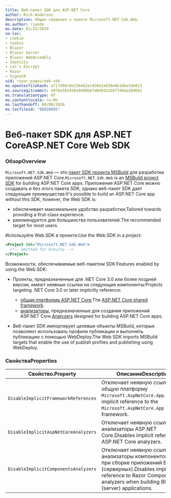 ```yaml
---
title: Веб-пакет SDK для ASP.NET Core
author: Rick-Anderson
description: Общие сведения о пакете Microsoft.NET.Sdk.Web.
ms.author: riande
ms.date: 01/25/2020
no-loc:
- cookie
- Cookie
- Blazor
- Blazor Server
- Blazor WebAssembly
- Identity
- Let's Encrypt
- Razor
- SignalR
uid: razor-pages/web-sdk
ms.openlocfilehash: a717d9dc0e326e62ec920d2a838e8b18be3db013
ms.sourcegitcommit: 497be502426e9d90bb7d0401b1b9f74b6a384682
ms.translationtype: HT
ms.contentlocale: ru-RU
ms.lasthandoff: 08/08/2020
ms.locfileid: "88020695"
---
```

# <a name="aspnet-core-web-sdk"></a><span data-ttu-id="91079-103">Веб-пакет SDK для ASP.NET Core</span><span class="sxs-lookup"><span data-stu-id="91079-103">ASP.NET Core Web SDK</span></span>

### <a name="overview"></a><span data-ttu-id="91079-104">Обзор</span><span class="sxs-lookup"><span data-stu-id="91079-104">Overview</span></span>

<span data-ttu-id="91079-105">`Microsoft.NET.Sdk.Web` — это [пакет SDK проекта MSBuild](https://docs.microsoft.com/visualstudio/msbuild/how-to-use-project-sdk) для разработки приложений ASP.NET Core.</span><span class="sxs-lookup"><span data-stu-id="91079-105">`Microsoft.NET.Sdk.Web` is an [MSBuild project SDK](https://docs.microsoft.com/visualstudio/msbuild/how-to-use-project-sdk) for building ASP.NET Core apps.</span></span> <span data-ttu-id="91079-106">Приложения ASP.NET Core можно создавать и без этого пакета SDK, однако веб-пакет SDK дает следующие преимущества:</span><span class="sxs-lookup"><span data-stu-id="91079-106">It's possible to build an ASP.NET Core app without this SDK, however, the Web SDK is:</span></span>

* <span data-ttu-id="91079-107">обеспечивает максимальное удобство разработки;</span><span class="sxs-lookup"><span data-stu-id="91079-107">Tailored towards providing a first-class experience.</span></span>
* <span data-ttu-id="91079-108">рекомендуется для большинства пользователей.</span><span class="sxs-lookup"><span data-stu-id="91079-108">The recommended target for most users.</span></span>

<span data-ttu-id="91079-109">Используйте Web.SDK в проекте:</span><span class="sxs-lookup"><span data-stu-id="91079-109">Use the Web.SDK in a project:</span></span>

  ```xml
  <Project Sdk="Microsoft.NET.Sdk.Web">
    <!-- omitted for brevity -->
  </Project>
  ```

<span data-ttu-id="91079-110">Возможности, обеспечиваемые веб-пакетом SDK:</span><span class="sxs-lookup"><span data-stu-id="91079-110">Features enabled by using the Web SDK:</span></span>

* <span data-ttu-id="91079-111">Проекты, предназначенные для .NET Core 3.0 или более поздней версии, имеют неявные ссылки на следующие компоненты:</span><span class="sxs-lookup"><span data-stu-id="91079-111">Projects targeting .NET Core 3.0 or later implicitly reference:</span></span>

  * <span data-ttu-id="91079-112">[общая платформа ASP.NET Core](xref:fundamentals/metapackage-app);</span><span class="sxs-lookup"><span data-stu-id="91079-112">The [ASP.NET Core shared framework](xref:fundamentals/metapackage-app).</span></span>
  * <span data-ttu-id="91079-113">[анализаторы](/visualstudio/extensibility/getting-started-with-roslyn-analyzers), предназначенные для создания приложений ASP.NET Core.</span><span class="sxs-lookup"><span data-stu-id="91079-113">[Analyzers](/visualstudio/extensibility/getting-started-with-roslyn-analyzers) designed for building ASP.NET Core apps.</span></span>
* <span data-ttu-id="91079-114">Веб-пакет SDK импортирует целевые объекты MSBuild, которые позволяют использовать профили публикации и выполнять публикацию с помощью WebDeploy.</span><span class="sxs-lookup"><span data-stu-id="91079-114">The Web SDK imports MSBuild targets that enable the use of publish profiles and publishing using WebDeploy.</span></span>

### <a name="properties"></a><span data-ttu-id="91079-115">Свойства</span><span class="sxs-lookup"><span data-stu-id="91079-115">Properties</span></span>

| <span data-ttu-id="91079-116">Свойство.</span><span class="sxs-lookup"><span data-stu-id="91079-116">Property</span></span> | <span data-ttu-id="91079-117">Описание</span><span class="sxs-lookup"><span data-stu-id="91079-117">Description</span></span> |
| -------- | ----------- |
| `DisableImplicitFrameworkReferences` | <span data-ttu-id="91079-118">Отключает неявную ссылку на общую платформу `Microsoft.AspNetCore.App`.</span><span class="sxs-lookup"><span data-stu-id="91079-118">Disables implicit reference to the `Microsoft.AspNetCore.App` shared framework.</span></span> |
| `DisableImplicitAspNetCoreAnalyzers` | <span data-ttu-id="91079-119">Отключает неявную ссылку на анализаторы ASP.NET Core.</span><span class="sxs-lookup"><span data-stu-id="91079-119">Disables implicit reference to ASP.NET Core analyzers.</span></span> |
| `DisableImplicitComponentsAnalyzers` | <span data-ttu-id="91079-120">Отключает неявную ссылку на анализаторы компонентов Razor при сборке приложений Blazor (серверных).</span><span class="sxs-lookup"><span data-stu-id="91079-120">Disables implicit reference to Razor Components analyzers when building Blazor (server) applications.</span></span> |
